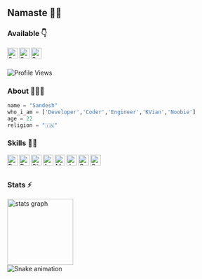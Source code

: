 ## Namaste 🙏🏻


### Available 👇
<p>
  <a href="https://www.linkedin.com/in/sandeshsg6/">
    <img align="left" alt="Sandesh LinkedIN" width="24px" src="https://cdn.jsdelivr.net/npm/simple-icons@v3/icons/linkedin.svg" />
  </a>
     <a href="https://www.instagram.com/__sand______/">
    <img align="left" alt="Sandesh Instagram" width="24px" src="https://cdn.jsdelivr.net/npm/simple-icons@3.2.0/icons/instagram.svg" />
  </a>
   <a href="https://telegram.dog/dronefill">
    <img align="left" alt="Sandesh Telegram" width="24px" src="https://cdn.jsdelivr.net/npm/simple-icons@3.2.0/icons/telegram.svg" />
  </a>
  
</p>
</br>
</br>


![Profile Views](https://hits.seeyoufarm.com/api/count/incr/badge.svg?url=https://github.com/sandeshsg6/&title=Profile%20Views)

### About 🙋🏻‍♂️
```python
name = "Sandesh"
who_i_am = ['Developer','Coder','Engineer','KVian','Noobie']
age = 22
religion = "🇮🇳"
```


### Skills 👨‍💻

<img align="left" alt="Python" width="24px" src="https://cdn.jsdelivr.net/npm/simple-icons@3.2.0/icons/python.svg" />
<img align="left" alt="Dart" width="24px" src="https://cdn.jsdelivr.net/npm/simple-icons@3.2.0/icons/dart.svg" />
<img align="left" alt="GitHub" width="24px" src="https://cdn.jsdelivr.net/npm/simple-icons@3.2.0/icons/github.svg" />
<img align="left" alt="Android" width="24px" src="https://cdn.jsdelivr.net/npm/simple-icons@3.2.0/icons/android.svg" />
<img align="left" alt="MySQL" width="24px" src="https://cdn.jsdelivr.net/npm/simple-icons@3.2.0/icons/mysql.svg" />
<img align="left" alt="JavaScript" width="24px" src="https://cdn.jsdelivr.net/npm/simple-icons@3.2.0/icons/javascript.svg" />
<img align="left" alt="C" width="24px" src="https://cdn.jsdelivr.net/npm/simple-icons@3.2.0/icons/c.svg" />
<img align="left" alt="C++" width="24px" src="https://cdn.jsdelivr.net/npm/simple-icons@3.2.0/icons/cplusplus.svg" />
</br>
</br>

### Stats ⚡️
<div align="left">
  <img src="https://github-readme-stats.vercel.app/api?hide_title=false&hide_rank=false&show_icons=true&include_all_commits=true&count_private=true&disable_animations=false&theme=default&locale=en&hide_border=false&username=sandeshsg6" height="150" alt="stats graph"  />
</div>

<img href="https://raw.githubusercontent.com/sandeshsg6/sandeshsg6/blob/output/snake.svg" alt="Snake animation" />
